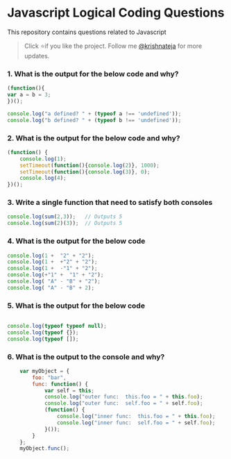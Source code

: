 # Javascript Logical Coding Questions
This repository contains questions related to Javascript

> Click :star:if you like the project. Follow me [@krishnateja](https://in.linkedin.com/in/krishna-teja-medam-3320a6135) for more updates. 




### 1. What is the output for the below code and why?

```javascript
(function(){
var a = b = 3;
})();

console.log("a defined? " + (typeof a !== 'undefined'));
console.log("b defined? " + (typeof b !== 'undefined'));

```  

### 2. What is the output for the below code and why?

```javascript
(function() {
    console.log(1); 
    setTimeout(function(){console.log(2)}, 1000); 
    setTimeout(function(){console.log(3)}, 0); 
    console.log(4);
})();
```

### 3. Write a single function that need to satisfy both consoles

```javascript
console.log(sum(2,3));   // Outputs 5
console.log(sum(2)(3));  // Outputs 5
```

### 4. What is the output for the below code

```javascript
console.log(1 +  "2" + "2");
console.log(1 +  +"2" + "2");
console.log(1 +  -"1" + "2");
console.log(+"1" +  "1" + "2");
console.log( "A" - "B" + "2");
console.log( "A" - "B" + 2);
```


### 5. What is the output for the below code

```javascript

console.log(typeof typeof null);
console.log(typeof {});
console.log(typeof []);
```

### 6. What is the output to the console and why?


```javascript
    var myObject = {
        foo: "bar",
        func: function() {
            var self = this;
            console.log("outer func:  this.foo = " + this.foo);
            console.log("outer func:  self.foo = " + self.foo);
            (function() {
                console.log("inner func:  this.foo = " + this.foo);
                console.log("inner func:  self.foo = " + self.foo);
            }());
        }
    };
    myObject.func();
```